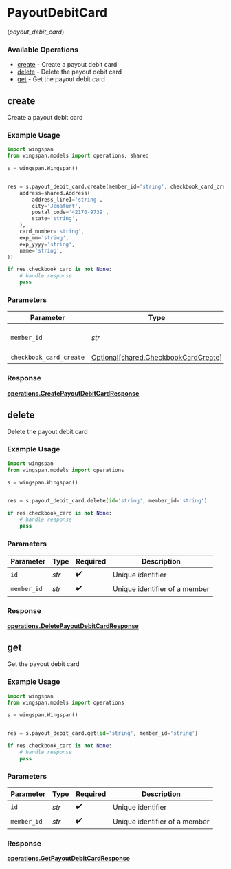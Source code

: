# PayoutDebitCard
(*payout_debit_card*)

### Available Operations

* [create](#create) - Create a payout debit card
* [delete](#delete) - Delete the payout debit card
* [get](#get) - Get the payout debit card

## create

Create a payout debit card

### Example Usage

```python
import wingspan
from wingspan.models import operations, shared

s = wingspan.Wingspan()


res = s.payout_debit_card.create(member_id='string', checkbook_card_create=shared.CheckbookCardCreate(
    address=shared.Address(
        address_line1='string',
        city='Jenafurt',
        postal_code='42170-9739',
        state='string',
    ),
    card_number='string',
    exp_mm='string',
    exp_yyyy='string',
    name='string',
))

if res.checkbook_card is not None:
    # handle response
    pass
```

### Parameters

| Parameter                                                                          | Type                                                                               | Required                                                                           | Description                                                                        |
| ---------------------------------------------------------------------------------- | ---------------------------------------------------------------------------------- | ---------------------------------------------------------------------------------- | ---------------------------------------------------------------------------------- |
| `member_id`                                                                        | *str*                                                                              | :heavy_check_mark:                                                                 | Unique identifier of a member                                                      |
| `checkbook_card_create`                                                            | [Optional[shared.CheckbookCardCreate]](../../models/shared/checkbookcardcreate.md) | :heavy_minus_sign:                                                                 | N/A                                                                                |


### Response

**[operations.CreatePayoutDebitCardResponse](../../models/operations/createpayoutdebitcardresponse.md)**


## delete

Delete the payout debit card

### Example Usage

```python
import wingspan
from wingspan.models import operations

s = wingspan.Wingspan()


res = s.payout_debit_card.delete(id='string', member_id='string')

if res.checkbook_card is not None:
    # handle response
    pass
```

### Parameters

| Parameter                     | Type                          | Required                      | Description                   |
| ----------------------------- | ----------------------------- | ----------------------------- | ----------------------------- |
| `id`                          | *str*                         | :heavy_check_mark:            | Unique identifier             |
| `member_id`                   | *str*                         | :heavy_check_mark:            | Unique identifier of a member |


### Response

**[operations.DeletePayoutDebitCardResponse](../../models/operations/deletepayoutdebitcardresponse.md)**


## get

Get the payout debit card

### Example Usage

```python
import wingspan
from wingspan.models import operations

s = wingspan.Wingspan()


res = s.payout_debit_card.get(id='string', member_id='string')

if res.checkbook_card is not None:
    # handle response
    pass
```

### Parameters

| Parameter                     | Type                          | Required                      | Description                   |
| ----------------------------- | ----------------------------- | ----------------------------- | ----------------------------- |
| `id`                          | *str*                         | :heavy_check_mark:            | Unique identifier             |
| `member_id`                   | *str*                         | :heavy_check_mark:            | Unique identifier of a member |


### Response

**[operations.GetPayoutDebitCardResponse](../../models/operations/getpayoutdebitcardresponse.md)**

